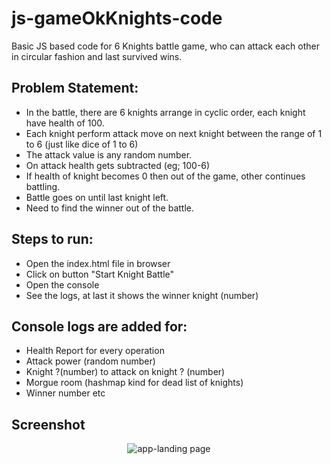 # js-gameOkKnights-code
Basic JS based code for 6 Knights battle game, who can attack each other in circular fashion and last survived wins.

## Problem Statement:
* In the battle, there are 6 knights arrange in cyclic order, each knight have health of 100.
* Each knight perform attack move on next knight between the range of 1 to 6 (just like dice of 1 to 6)
* The attack value is any random number.
* On attack health gets subtracted (eg; 100-6)
* If health of knight becomes 0 then out of the game, other continues battling.
* Battle goes on until last knight left.
* Need to find the winner out of the battle.

## Steps to run:
* Open the index.html file in browser
* Click on button "Start Knight Battle"
* Open the console
* See the logs, at last it shows the winner knight (number)

## Console logs are added for:
* Health Report for every operation
* Attack power (random number)
* Knight ?(number) to attack on knight ? (number)
* Morgue room (hashmap kind for dead list of knights)
* Winner number etc

## Screenshot

<p align="center">
  <img src="screenshots/landing-page.png" alt="app-landing page"/>
  <br/>
</p>
